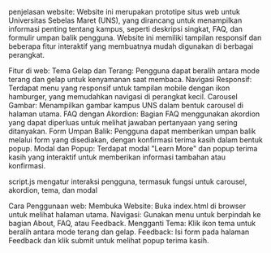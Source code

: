 penjelasan website:
Website ini merupakan prototipe situs web untuk Universitas Sebelas Maret (UNS), yang dirancang
untuk menampilkan informasi penting tentang kampus, seperti deskripsi singkat, FAQ, dan formulir umpan balik pengguna.
Website ini memiliki tampilan responsif dan beberapa fitur interaktif yang membuatnya mudah digunakan di berbagai perangkat.


Fitur di web:
Tema Gelap dan Terang:
Pengguna dapat beralih antara mode terang dan gelap untuk kenyamanan saat membaca.
Navigasi Responsif:
Terdapat menu yang responsif untuk tampilan mobile dengan ikon hamburger, yang memudahkan navigasi di perangkat kecil.
Carousel Gambar:
Menampilkan gambar kampus UNS dalam bentuk carousel di halaman utama.
FAQ dengan Akordion:
Bagian FAQ menggunakan akordion yang dapat diperluas untuk melihat jawaban pertanyaan yang sering ditanyakan.
Form Umpan Balik:
Pengguna dapat memberikan umpan balik melalui form yang disediakan, dengan konfirmasi terima kasih dalam bentuk popup.
Modal dan Popup:
Terdapat modal "Learn More" dan popup terima kasih yang interaktif untuk memberikan informasi tambahan atau konfirmasi.


script.js mengatur interaksi pengguna, termasuk fungsi untuk carousel, akordion, tema, dan modal


Cara Penggunaan web:
Membuka Website:
Buka index.html di browser untuk melihat halaman utama.
Navigasi:
Gunakan menu untuk berpindah ke bagian About, FAQ, atau Feedback.
Mengganti Tema:
Klik ikon tema untuk beralih antara mode terang dan gelap.
Feedback:
Isi form pada halaman Feedback dan klik submit untuk melihat popup terima kasih.
